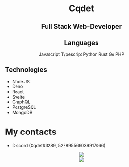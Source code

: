 <div align="center"><h1>Cqdet</h1></div>

<div align="center"><h2>Full Stack Web-Developer</h2></div>

<div align="center"><h2>Languages</h2></div>
<div align="center" style="list-style-type:none;">
  Javascript
  Typescript
  Python
  Rust
  Go
  PHP
</div>

## Technologies
- Node.JS
- Deno
- React
- Svelte
- GraphQL
- PostgreSQL
- MongoDB

# My contacts
- Discord (Cqdet#3289, 522895569039917066)


<div align="center">
  <img src="https://github-readme-stats.vercel.app/api?username=Cqdet&show_icons=true&count_private=true&hide_title=true">
  <br />
  <img src="https://github-readme-stats.vercel.app/api/top-langs/?username=Cqdet"?
</div>
